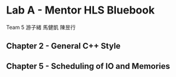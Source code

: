 # Lab A - Mentor HLS Bluebook
Team 5 游子緒 馬健凱 陳昱行

## Chapter 2 - General C++ Style
## Chapter 5 - Scheduling of IO and Memories
